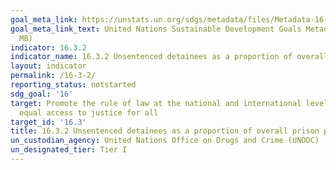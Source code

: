 ```yaml
---
goal_meta_link: https://unstats.un.org/sdgs/metadata/files/Metadata-16-03-02.pdf
goal_meta_link_text: United Nations Sustainable Development Goals Metadata (PDF 1.3
  MB)
indicator: 16.3.2
indicator_name: 16.3.2 Unsentenced detainees as a proportion of overall prison population
layout: indicator
permalink: /16-3-2/
reporting_status: notstarted
sdg_goal: '16'
target: Promote the rule of law at the national and international levels and ensure
  equal access to justice for all
target_id: '16.3'
title: 16.3.2 Unsentenced detainees as a proportion of overall prison population
un_custodian_agency: United Nations Office on Drugs and Crime (UNODC)
un_designated_tier: Tier I
---
```

